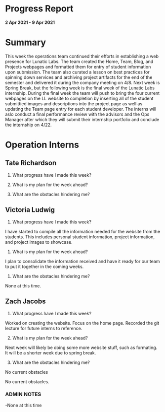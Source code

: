 # Progress Report

**2 Apr 2021 - 9 Apr 2021**

# Summary

This week the operations team continued their efforts in establishing a web presence for Lunatic Labs. The team created the Home, Team, Blog, and Projects webpages and formatted them for entry of student information upon submission. The team also curated a lesson on best practices for spinning down services and archiving project artifacts for the end of the semester and delivered it during the company meeting on 4/8. Next week is Spring Break, but the following week is the final week of the Lunatic Labs internship. During the final week the team will push to bring the four current webpages on the LL website to completion by inserting all of the student submittied images and descriptions into the project page as well as updating the Team page entry for each student developer. The interns will aslo conduct a final performance review with the advisors and the Ops Manager after which they will submit their internship portfolio and conclude the internship on 4/22.

# Operation Interns

## Tate Richardson

1. What progress have I made this week?


1. What is my plan for the week ahead?


1. What are the obstacles hindering me?


## Victoria Ludwig

1. What progress have I made this week?

I have started to compile all the information needed for the website from the students. This includes personal student information, project information, and project images to showcase.


1. What is my plan for the week ahead?

I plan to consolidate the information received and have it ready for our team to put it together in the coming weeks.

1. What are the obstacles hindering me?

None at this time.



## Zach Jacobs

1. What progress have I made this week?

Worked on creating the website. Focus on the home page. Recorded the git lecture for future interns to reference.

2. What is my plan for the week ahead?

Next week will likely be doing some more website stuff, such as formating. It will be a shorter week due to spring break.

3. What are the obstacles hindering me?

No current obstacles

No current obstacles.

### ADMIN NOTES

-None at this time

